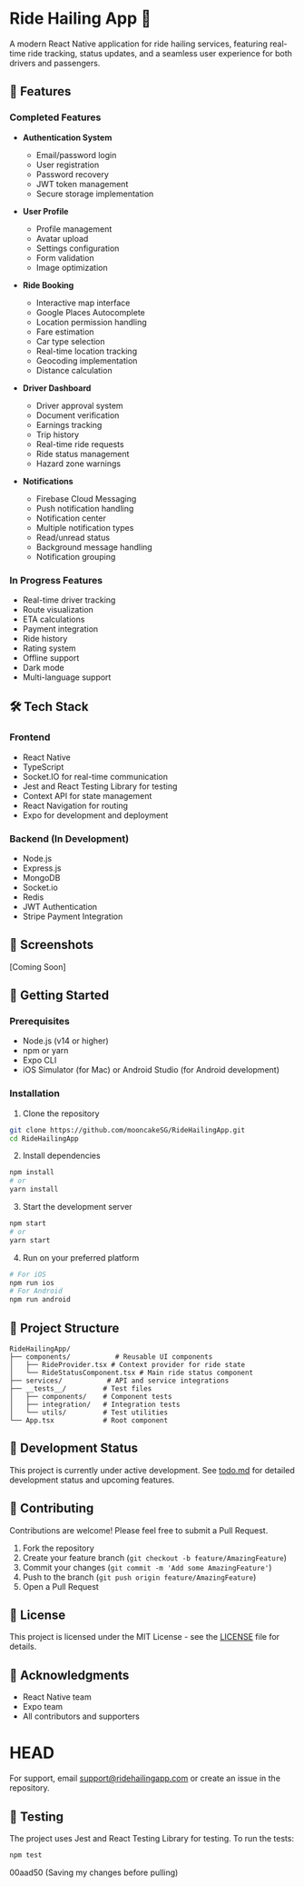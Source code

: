 # Ride Hailing App 🚗

A modern React Native application for ride hailing services, featuring real-time ride tracking, status updates, and a seamless user experience for both drivers and passengers.

## 🚀 Features

### Completed Features
- **Authentication System**
  - Email/password login
  - User registration
  - Password recovery
  - JWT token management
  - Secure storage implementation

- **User Profile**
  - Profile management
  - Avatar upload
  - Settings configuration
  - Form validation
  - Image optimization

- **Ride Booking**
  - Interactive map interface
  - Google Places Autocomplete
  - Location permission handling
  - Fare estimation
  - Car type selection
  - Real-time location tracking
  - Geocoding implementation
  - Distance calculation

- **Driver Dashboard**
  - Driver approval system
  - Document verification
  - Earnings tracking
  - Trip history
  - Real-time ride requests
  - Ride status management
  - Hazard zone warnings

- **Notifications**
  - Firebase Cloud Messaging
  - Push notification handling
  - Notification center
  - Multiple notification types
  - Read/unread status
  - Background message handling
  - Notification grouping

### In Progress Features
- Real-time driver tracking
- Route visualization
- ETA calculations
- Payment integration
- Ride history
- Rating system
- Offline support
- Dark mode
- Multi-language support

## 🛠 Tech Stack

### Frontend
- React Native
- TypeScript
- Socket.IO for real-time communication
- Jest and React Testing Library for testing
- Context API for state management
- React Navigation for routing
- Expo for development and deployment

### Backend (In Development)
- Node.js
- Express.js
- MongoDB
- Socket.io
- Redis
- JWT Authentication
- Stripe Payment Integration

## 📱 Screenshots

[Coming Soon]

## 🚀 Getting Started

### Prerequisites
- Node.js (v14 or higher)
- npm or yarn
- Expo CLI
- iOS Simulator (for Mac) or Android Studio (for Android development)

### Installation

1. Clone the repository
```bash
git clone https://github.com/mooncakeSG/RideHailingApp.git
cd RideHailingApp
```

2. Install dependencies
```bash
npm install
# or
yarn install
```

3. Start the development server
```bash
npm start
# or
yarn start
```

4. Run on your preferred platform
```bash
# For iOS
npm run ios
# For Android
npm run android
```

## 📁 Project Structure

```
RideHailingApp/
├── components/           # Reusable UI components
│   ├── RideProvider.tsx # Context provider for ride state
│   └── RideStatusComponent.tsx # Main ride status component
├── services/           # API and service integrations
├── __tests__/         # Test files
│   ├── components/    # Component tests
│   ├── integration/   # Integration tests
│   └── utils/         # Test utilities
└── App.tsx            # Root component
```

## 🔄 Development Status

This project is currently under active development. See [todo.md](todo.md) for detailed development status and upcoming features.

## 🤝 Contributing

Contributions are welcome! Please feel free to submit a Pull Request.

1. Fork the repository
2. Create your feature branch (`git checkout -b feature/AmazingFeature`)
3. Commit your changes (`git commit -m 'Add some AmazingFeature'`)
4. Push to the branch (`git push origin feature/AmazingFeature`)
5. Open a Pull Request

## 📝 License

This project is licensed under the MIT License - see the [LICENSE](LICENSE) file for details.

## 🙏 Acknowledgments

- React Native team
- Expo team
- All contributors and supporters


HEAD
=======
For support, email support@ridehailingapp.com or create an issue in the repository.

## 🔄 Testing

The project uses Jest and React Testing Library for testing. To run the tests:

```bash
npm test
```
00aad50 (Saving my changes before pulling)
